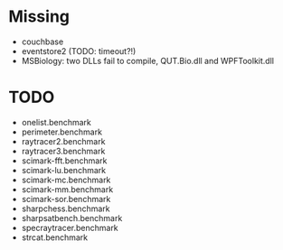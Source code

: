 # Missing

* couchbase
* eventstore2 (TODO: timeout?!)
* MSBiology: two DLLs fail to compile, QUT.Bio.dll and WPFToolkit.dll


# TODO

* onelist.benchmark
* perimeter.benchmark
* raytracer2.benchmark
* raytracer3.benchmark
* scimark-fft.benchmark
* scimark-lu.benchmark
* scimark-mc.benchmark
* scimark-mm.benchmark
* scimark-sor.benchmark
* sharpchess.benchmark
* sharpsatbench.benchmark
* specraytracer.benchmark
* strcat.benchmark
